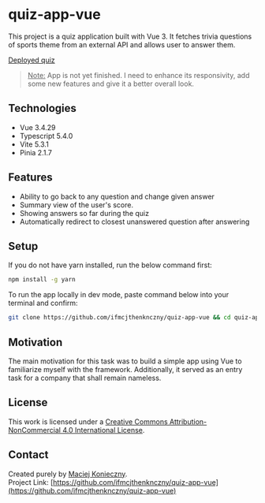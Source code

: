 # quiz-app-vue

This project is a quiz application built with Vue 3. It fetches trivia questions of sports theme from an external API and allows user to answer them.

[Deployed quiz](https://quiz-app-vue-rho.vercel.app/)  

> <ins>Note:</ins> App is not yet finished. I need to enhance its responsivity, add some new features and give it a better overall look.

## Technologies

- Vue 3.4.29
- Typescript 5.4.0
- Vite 5.3.1
- Pinia 2.1.7

## Features

- Ability to go back to any question and change given answer
- Summary view of the user's score.
- Showing answers so far during the quiz
- Automatically redirect to closest unanswered question after answering

## Setup

If you do not have yarn installed, run the below command first:
```bash
npm install -g yarn
```

To run the app locally in dev mode, paste command below into your terminal and confirm:
```bash
git clone https://github.com/ifmcjthenknczny/quiz-app-vue && cd quiz-app-vue && yarn install && yarn dev
```

## Motivation

The main motivation for this task was to build a simple app using Vue to familiarize myself with the framework. Additionally, it served as an entry task for a company that shall remain nameless.

## License

This work is licensed under a [Creative Commons Attribution-NonCommercial 4.0 International License](https://creativecommons.org/licenses/by-nc/4.0/).

## Contact

Created purely by [Maciej Konieczny](https://github.com/ifmcjthenknczny).  
Project Link: [https://github.com/ifmcjthenknczny/quiz-app-vue](https://github.com/ifmcjthenknczny/quiz-app-vue)
